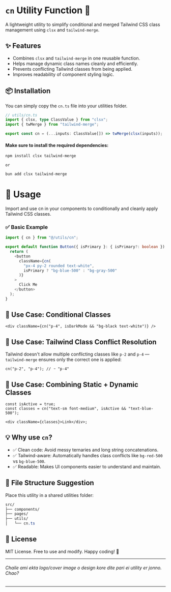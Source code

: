 # `cn` Utility Function 🧩

A lightweight utility to simplify conditional and merged Tailwind CSS class management using `clsx` and `tailwind-merge`.

## ✨ Features

- Combines `clsx` and `tailwind-merge` in one reusable function.
- Helps manage dynamic class names cleanly and efficiently.
- Prevents conflicting Tailwind classes from being applied.
- Improves readability of component styling logic.

## 📦 Installation

You can simply copy the `cn.ts` file into your utilities folder.

```ts
// utils/cn.ts
import { clsx, type ClassValue } from "clsx";
import { twMerge } from "tailwind-merge";

export const cn = (...inputs: ClassValue[]) => twMerge(clsx(inputs));
```

#### Make sure to install the required dependencies:

```bash
npm install clsx tailwind-merge
```

`or`

```bash
bun add clsx tailwind-merge
```

# 🚀 Usage

Import and use cn in your components to conditionally and cleanly apply Tailwind CSS classes.

### ✅ Basic Example

```ts
import { cn } from "@/utils/cn";

export default function Button({ isPrimary }: { isPrimary?: boolean }) {
  return (
    <button
      className={cn(
        "px-4 py-2 rounded text-white",
        isPrimary ? "bg-blue-500" : "bg-gray-500"
      )}
    >
      Click Me
    </button>
  );
}
```

## 🧠 Use Case: Conditional Classes

```tsx
<div className={cn("p-4", isDarkMode && "bg-black text-white")} />
```

## 🧹 Use Case: Tailwind Class Conflict Resolution

Tailwind doesn't allow multiple conflicting classes like `p-2` and `p-4` — `tailwind-merge` ensures only the correct one is applied:

```tsx
cn("p-2", "p-4"); // ➝ "p-4"
```

## 🧱 Use Case: Combining Static + Dynamic Classes

```tsx
const isActive = true;
const classes = cn("text-sm font-medium", isActive && "text-blue-500");

<div className={classes}>Link</div>;
```

## 💡 Why use `cn`?

- ✅ Clean code: Avoid messy ternaries and long string concatenations.
- ✅ Tailwind-aware: Automatically handles class conflicts like `bg-red-500` vs `bg-blue-500`.
- ✅ Readable: Makes UI components easier to understand and maintain.

## 📁 File Structure Suggestion

Place this utility in a shared utilities folder:

```css
src/
├── components/
├── pages/
├── utils/
│   └── cn.ts

```

## 📜 License

MIT License. Free to use and modify.
Happy coding! 🚀

---

###### Chaile ami ekta logo/cover image o design kore dite pari ei utility er jonno. Chao?

---

